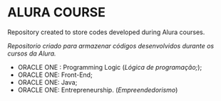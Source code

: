 # ALURA COURSE

Repository created to store codes developed during Alura courses.

_Repositorio criado para armazenar códigos desenvolvidos durante os cursos da Alura._

* ORACLE ONE : Programming Logic (_Lógica de programação;_);
* ORACLE ONE: Front-End;
* ORACLE ONE: Java;
* ORACLE ONE: Entrepreneurship. (_Empreendedorismo_)


